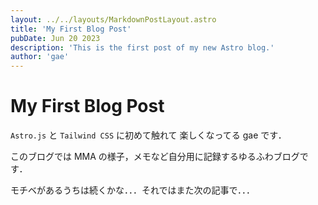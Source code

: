 ```yaml
---
layout: ../../layouts/MarkdownPostLayout.astro
title: 'My First Blog Post'
pubDate: Jun 20 2023
description: 'This is the first post of my new Astro blog.'
author: 'gae'
---
```


# My First Blog Post

`Astro.js` と `Tailwind CSS` に初めて触れて 楽しくなってる gae です．

このブログでは MMA の様子，メモなど自分用に記録するゆるふわブログです．

モチベがあるうちは続くかな．．．それではまた次の記事で．．．
